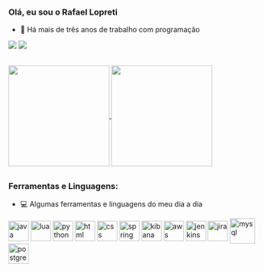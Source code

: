 ### Olá, eu sou o Rafael Lopreti

- 🎉 Há mais de três anos de trabalho com programação

<div> 
  <a href = "mailto:rafael.lopreti@gmail.com"><img src="https://img.shields.io/badge/-Gmail-%23333?style=for-the-badge&logo=gmail&logoColor=white" target="_blank"></a>
  <a href="https://www.linkedin.com/in/allan-lopreti" target="_blank"><img src="https://img.shields.io/badge/-LinkedIn-%230077B5?style=for-the-badge&logo=linkedin&logoColor=white" target="_blank"></a> 
</div>

##

<a href="https://github.com/anuraghazra/github-readme-stats">
  <img height=200 align="center" src="https://github-readme-stats.vercel.app/api?username=RafaelLopreti&show_icons=true&theme=tokyonight" />
</a>
<a href="https://github.com/anuraghazra/convoychat">
  <img height=200 align="center" src="https://github-readme-stats.vercel.app/api/top-langs?username=RafaelLopreti&theme=tokyonight&layout=compact&langs_count=8&card_width=320" />
</a>

##

### Ferramentas e Linguagens:

- 💻 Algumas ferramentas e linguagens do meu dia a dia
<div style="display: inline_block">
  <img align="center" alt="java" height="40" width="40" src="https://cdn.jsdelivr.net/gh/devicons/devicon/icons/java/java-original-wordmark.svg"/>
  <img align="center" alt="lua" height="40" width="40" src="https://static-00.iconduck.com/assets.00/lua-icon-2048x2048-iud9q772.png"/>
  <img align="center" alt="python" height="40" width="40" src="https://cdn.jsdelivr.net/gh/devicons/devicon/icons/python/python-original.svg"/>
  <img align="center" alt="html" height="40" width="40" src="https://cdn.jsdelivr.net/gh/devicons/devicon/icons/html5/html5-original.svg"/>
  <img align="center" alt="css" height="40" width="40" src="https://cdn.jsdelivr.net/gh/devicons/devicon/icons/css3/css3-original.svg">
  <img align="center" alt="spring" height="40" width="40" src="https://cdn.jsdelivr.net/gh/devicons/devicon/icons/spring/spring-original-wordmark.svg"/>
  <img align="center" alt="kibana" height="40" width="40" src="https://www.vectorlogo.zone/logos/elasticco_kibana/elasticco_kibana-icon.svg"/>
  <img align="center" alt="aws" height="40" width="40" src="https://upload.wikimedia.org/wikipedia/commons/9/93/Amazon_Web_Services_Logo.svg"/>
  <img align="center" alt="jenkins" height="40" width="40" src="https://cdn.jsdelivr.net/gh/devicons/devicon/icons/jenkins/jenkins-original.svg"/>
  <img align="center" alt="jira" height="40" width="40" src="https://cdn.jsdelivr.net/gh/devicons/devicon/icons/jira/jira-original.svg" />
  <img align="center" alt="mysql" height="50" width="50" src="https://cdn.jsdelivr.net/gh/devicons/devicon/icons/mysql/mysql-original-wordmark.svg"/>
  <img align="center" alt="postgresql" height="40" width="40" src="https://cdn.jsdelivr.net/gh/devicons/devicon/icons/postgresql/postgresql-plain-wordmark.svg"/>   
</div>
